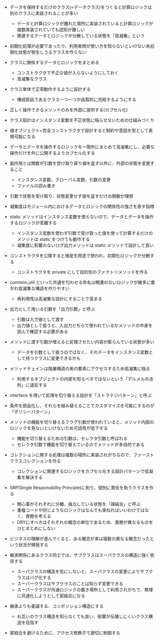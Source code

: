 
- データを保持するだけのクラス(=データクラス)をつくると計算ロジックは別のクラスに実装されることが多い
  - データと計算ロジックが離れた場所に実装されていると計算ロジックが複数実装されていても認知が難しい
  - 関連するデータとロジックが分散している状態を「低凝集」という

- 初期化処理が必要であったり、利用者側が使い方を知らないといけない未初期化状態が発生しうるクラスを作らない

- クラスに関係するデータとロジックをまとめる
  - コンストラクタで不正な値が入らないようにしておく
  - 高凝集なクラス

- クラス単体で正常動作するように設計する
  - 構成部品であるクラス一つ一つが品質的に完結するようにする 
  
- 正しく操作できるメソッドのみを外部に提供する(カプセル化)

- クラス設計はインスタンス変数を不正状態に陥らせないための仕組みづくり

- 値オブジェクト+完全コンストラクタで設計すると制約や意図を型として表現可能になる

- データとデータを操作するロジックを一箇所にまとめて高凝集にし、必要な操作だけを外に公開するようカプセル化する

- 副作用とは関数が引数を受け取り戻り値を返す以外に、外部の状態を変更すること
  - インスタンス変数、グローバル変数、引数の変更 
  - ファイルの読み書き

- 引数で状態を受け取り、状態変更せず値を返すだけの関数が理想

- 凝集度はモジュール内におけるデータとロジックの関係性の強さを表す指標

- static メソッドはインスタンス変数を使えないので、データとデータを操作するロジックが乖離する
  - インスタンス変数を使わず引数で受け取った値を使って計算するだけのメソッドは static をつけても動作する
  - 凝集度に影響のないログ出力メソッドは static メソッドで設計して良い

- コンストラクタを公開すると様座生用途で使われ、初期化ロジックが分散する
  - コンストラクタを private にして目的別のファクトリメソッドを作る

- common,util といった共通を匂わせる命名は関連のないロジックが雑多に置かれ低凝集な構造を作りやすい
  - 再利用性は高凝集な設計にすることで高まる

- 出力として用いる引数を「出力引数」と呼ぶ
  - 引数は入力値として渡す
  - 出力値として扱うと、入出力どちらで使われているかメソッドの中身を読んで確認する必要がある

- メソッドに渡す引数が増えると処理させたい内容が膨らんでいる状態が多い
  - データを引数として扱うのではなく、そのデータをインスタンス変数として持つクラスに変更できるかも

- メソッドチェインは階層構造の奥の要素にアクセスするため低凝集に陥る
  - 利用するオブジェクトの内部を知るべきではないという「デルメルの法則」に違反する

- interface を用いて処理を切り替える設計を「ストラテジパターン」と呼ぶ

- 条件を部品化し、それらを組み替えることでカスタマイズを可能にするのが「ポリシーパターン」

- メソッドの機能を切り替えるフラグ引数が使われていると、メソッド内部のロジックを見ないといけないため可読性が低下する
  - 機能を切り替えるための引数は、セレクタ引数と呼ばれる
  - セレクタ引数で機能を切り替えているのでメソッドが多目的である

- コレクションに関する処理は複数の場所に実装されがちなので、ファーストクラスコレクションを作る
  - コレクションに関連するロジックをカプセル化する設計パターンで低凝集を解決する

- SRP(Single Responsibility Principle)に則り、個別に責任を負うクラスを作る
  - 関心事がそれぞれに分離、独立している状態を「疎結合」と呼ぶ
  - 重複コードや同じようなロジックはなんでも束ねればいいわけではなく、責務を考える
  - DRYにすべきはそれぞれの概念の単位であるため、責務が異なるものをひとまとめにしない

- ビジネスの理解が進んでくると、ある概念が実は複数の異なる概念だったという状況が頻発する  

- 継承関係にあるクラス同士では、サブクラスはスーパクラスの構造に強く依存する
  - スーパクラスの構造を気にしないと、スーパクラスの変更によりサブクラスはバグ化する
  - スーパークラスはサブクラスのことは知らず変更できる
  - スーパークラスが共通ロジックの置き場所として利用されがちで、無理に共通化しようとして密結合になる

- 継承よりも委譲する、コンポジション構造にする
  - お互いのクラス構造を知らなくても良い、影響が伝播しにくいクラス構造を目指す

- 密結合を避けるために、アクセス修飾子で適切に制御する
